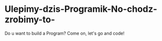 # Ulepimy-dzis-Programik-No-chodz-zrobimy-to-
Do u want to build a Program? Come on, let's go and code!
